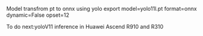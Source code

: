 Model transfrom pt to onnx using 
yolo export model=yolo11l.pt format=onnx dynamic=False opset=12

To do next:yoloV11 inference in Huawei Ascend R910 and R310

